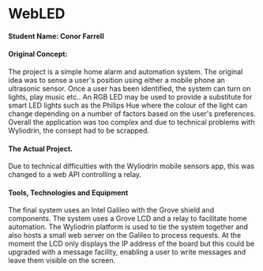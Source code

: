 # WebLED
#### Student Name:  Conor Farrell

#### Original Concept:
The project is a simple home alarm and automation system. The original idea was to sense a user's position using either a mobile phone an ultrasonic sensor. Once a user has been identified, the system can turn on lights, play music etc.. An RGB LED may be used to provide a substitute for smart LED lights such as the Philips Hue where the colour of the light can change depending on a number of factors based on the user's preferences. Overall the application was too complex and due to technical problems with Wyliodrin, the consept had to be scrapped.


#### The Actual Project.
Due to technical difficulties with the Wyliodrin mobile sensors app, this was changed to a web API controlling a relay. 
#### Tools, Technologies and Equipment

The final system uses an Intel Galileo with the Grove shield and components. The system uses a Grove LCD and a relay to facilitate home automation. The Wyliodrin platform is used to tie the system together and also hosts a small web server on the Galileo to process requests. At the moment the LCD only displays the IP address of the board but this could be upgraded with a message facility, enabling a user to write messages and leave them visible on the screen.



